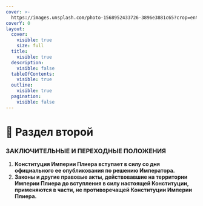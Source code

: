 ```yaml
---
cover: >-
  https://images.unsplash.com/photo-1568952433726-3896e3881c65?crop=entropy&cs=srgb&fm=jpg&ixid=M3wxOTcwMjR8MHwxfHNlYXJjaHw5fHxmdXR1cmV8ZW58MHx8fHwxNzI1NzgzODE4fDA&ixlib=rb-4.0.3&q=85
coverY: 0
layout:
  cover:
    visible: true
    size: full
  title:
    visible: true
  description:
    visible: false
  tableOfContents:
    visible: true
  outline:
    visible: true
  pagination:
    visible: false
---
```


# 📕 Раздел второй

### **ЗАКЛЮЧИТЕЛЬНЫЕ И ПЕРЕХОДНЫЕ ПОЛОЖЕНИЯ**

1. **Конституция Империи Плиера вступает в силу со дня официального ее опубликования по решению Императора.**
2. **Законы и другие правовые акты, действовавшие на территории Империи Плиера до вступления в силу настоящей Конституции, применяются в части, не противоречащей Конституции Империи Плиера.**
